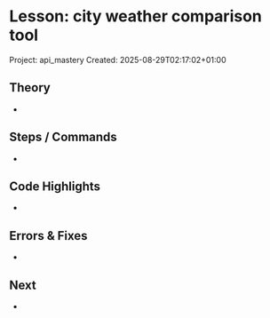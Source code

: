# Lesson: city weather comparison tool
Project: api_mastery
Created: 2025-08-29T02:17:02+01:00

## Theory
- 

## Steps / Commands
- 

## Code Highlights
- 

## Errors & Fixes
- 

## Next
- 
